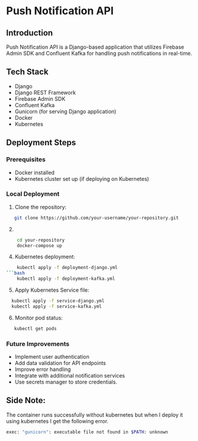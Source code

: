 # Push Notification API

## Introduction

Push Notification API is a Django-based application that utilizes Firebase Admin SDK and Confluent Kafka for handling push notifications in real-time.

## Tech Stack

- Django
- Django REST Framework
- Firebase Admin SDK
- Confluent Kafka
- Gunicorn (for serving Django application)
- Docker
- Kubernetes

## Deployment Steps

### Prerequisites

- Docker installed
- Kubernetes cluster set up (if deploying on Kubernetes)

### Local Deployment

1. Clone the repository:

```bash
   git clone https://github.com/your-username/your-repository.git
```

2. 
```bash 
    cd your-repository
    docker-compose up
```
4. Kubernetes deployment: 
```bash
    kubectl apply -f deployment-django.yml
```bash
    kubectl apply -f deployment-kafka.yml
```

5. Apply Kubernetes Service file: 
```bash
  kubectl apply -f service-django.yml
  kubectl apply -f service-kafka.yml
```

6. Monitor pod status: 
```bash
   kubectl get pods
```


### Future Improvements
- Implement user authentication
- Add data validation for API endpoints
- Improve error handling
- Integrate with additional notification services
- Use secrets manager to store credentials.

## Side Note:
The container runs successfully without kubernetes but when I deploy it using kubernetes I get the following error.

```bash
exec: "gunicorn": executable file not found in $PATH: unknown
```